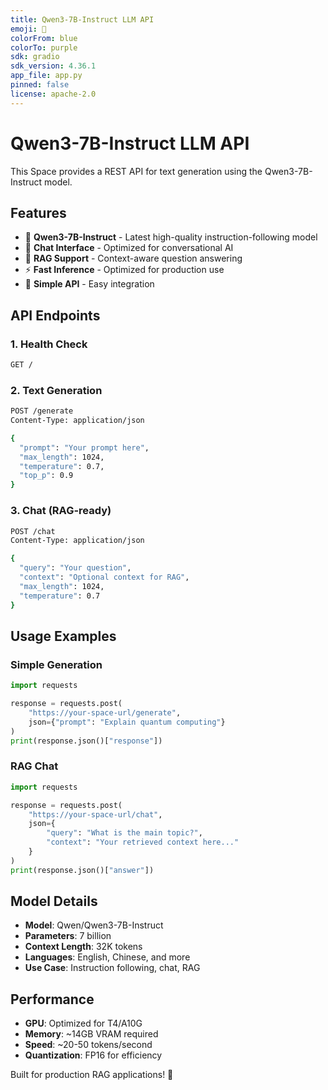 ```yaml
---
title: Qwen3-7B-Instruct LLM API
emoji: 🤖
colorFrom: blue
colorTo: purple
sdk: gradio
sdk_version: 4.36.1
app_file: app.py
pinned: false
license: apache-2.0
---
```


# Qwen3-7B-Instruct LLM API

This Space provides a REST API for text generation using the Qwen3-7B-Instruct model.

## Features

- 🤖 **Qwen3-7B-Instruct** - Latest high-quality instruction-following model
- 💬 **Chat Interface** - Optimized for conversational AI
- 🔗 **RAG Support** - Context-aware question answering
- ⚡ **Fast Inference** - Optimized for production use
- 🎯 **Simple API** - Easy integration

## API Endpoints

### 1. Health Check
```bash
GET /
```

### 2. Text Generation
```bash
POST /generate
Content-Type: application/json

{
  "prompt": "Your prompt here",
  "max_length": 1024,
  "temperature": 0.7,
  "top_p": 0.9
}
```

### 3. Chat (RAG-ready)
```bash
POST /chat
Content-Type: application/json

{
  "query": "Your question",
  "context": "Optional context for RAG",
  "max_length": 1024,
  "temperature": 0.7
}
```

## Usage Examples

### Simple Generation
```python
import requests

response = requests.post(
    "https://your-space-url/generate",
    json={"prompt": "Explain quantum computing"}
)
print(response.json()["response"])
```

### RAG Chat
```python
import requests

response = requests.post(
    "https://your-space-url/chat",
    json={
        "query": "What is the main topic?",
        "context": "Your retrieved context here..."
    }
)
print(response.json()["answer"])
```

## Model Details

- **Model**: Qwen/Qwen3-7B-Instruct
- **Parameters**: 7 billion
- **Context Length**: 32K tokens
- **Languages**: English, Chinese, and more
- **Use Case**: Instruction following, chat, RAG

## Performance

- **GPU**: Optimized for T4/A10G
- **Memory**: ~14GB VRAM required
- **Speed**: ~20-50 tokens/second
- **Quantization**: FP16 for efficiency

Built for production RAG applications! 🚀